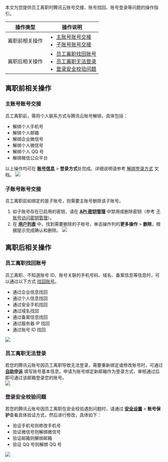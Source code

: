 本文为您提供员工离职时腾讯云账号交接、账号找回、账号登录等问题的操作指引。



| 操作类型 | 操作说明 | 
|---------|---------|
| 离职前相关操作 | <ul style="margin:0;"><li> [主账号账号交接](#1)</li><li>[子账号账号交接](#2) </li></ul> | 
| 离职后相关操作 | <ul style="margin:0;"><li> [员工离职找回账号](#3)</li><li> [员工离职无法登录](#4)</li><li> [登录安全校验问题](#5)</li></ul>| 



## 离职前相关操作
[](id:1)
### 主账号账号交接
员工离职前，需将个人联系方式与腾讯云账号解绑，具体包括：
- 解绑个人手机号
- 解绑个人邮箱
- 解绑企业微信号
- 解绑个人微信号
- 解绑个人 QQ 号
- 解绑微信公众平台

以上操作均可在 [**账号信息**](https://console.cloud.tencent.com/developer) > **登录方式**处完成。详细说明请参考 [解绑登录方式](https://cloud.tencent.com/document/product/378/14609) 文档。
![](https://qcloudimg.tencent-cloud.cn/raw/a1435bfa880f6b926be65ea5e69483a0.png)

[](id:2)
### 子账号账号交接
员工离职前如绑定的是子账号，则需要主账号删除该子账号。
1. 如子账号存在已启用的密钥，请在 [**API 密钥管理**](https://console.cloud.tencent.com/cam/capi) 中禁用或删除密钥（参考 [子账号访问密钥管理](https://cloud.tencent.com/document/product/598/37140#.E7.A6.81.E7.94.A8.2F.E5.90.AF.E7.94.A8.E5.AD.90.E8.B4.A6.E5.8F.B7-api-.E5.AF.86.E9.92.A5)）。
2. 在 [**用户列表**](https://console.cloud.tencent.com/cam) 中，找到需要删除的子账号，单击操作列的**更多操作** > **删除**，根据提示完成确认和删除。
![](https://qcloudimg.tencent-cloud.cn/raw/43d9c289aaa9583cd7153d65810e620d.png)



## 离职后相关操作
[](id:3)
### 员工离职找回账号
员工离职、不知道账号 ID、账号关联的手机号码、域名、备案信息等信息时，可以通过以下方式 [找回账号](https://cloud.tencent.com/document/product/378/43096)。
- 通过企业信息找回
- 通过个人信息找回
- 通过安全手机找回
- 通过域名找回
- 通过备案信息找回
- 通过服务器 IP 找回
- 通过账号 ID 找回

![](https://qcloudimg.tencent-cloud.cn/raw/0143344a45c60a81d21b775ced39ea57.png)

[](id:4)
### 员工离职无法登录
若您的腾讯云账号因员工离职导致无法登录，需要重新绑定或修改账号时，可通过 [**自助申诉**](https://cloud.tencent.com/account/apply-login) 填写账号基本信息，申请为账号绑定新邮箱作为登录方式，审核通过后即可通过该邮箱登录您的账号。  
![](https://qcloudimg.tencent-cloud.cn/raw/d7ea8fa9adc53911a9c4564e217d2407.png)

[](id:5)
### 登录安全校验问题
若您的腾讯云账号因员工离职在安全校验遇到问题时，请通过 [**安全设置**](https://console.cloud.tencent.com/developer/security) > **账号保护**查看具体验证方式，然后进行修改，具体如下：
- 验证手机号则修改手机号
- 验证微信号则解绑微信号
- 验证邮箱则解绑邮箱
- 验证 QQ 号则解绑 QQ 号

![](https://qcloudimg.tencent-cloud.cn/raw/554e5859ae3eb4ff6ebd7c1f6934f546.png)



